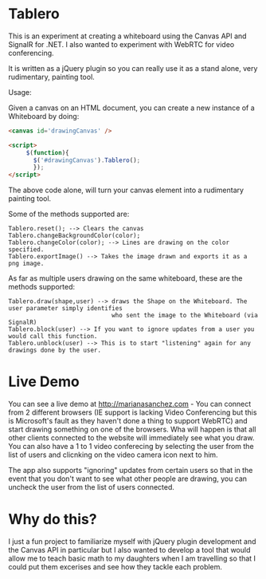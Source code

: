 Tablero
=======

This is an experiment at creating a whiteboard using the Canvas API and SignalR for .NET. I also wanted to experiment with WebRTC for video conferencing.

It is written as a jQuery plugin so you can really use it as a stand alone, very rudimentary, painting tool.

Usage: 

Given a canvas on an HTML document, you can create a new instance of a Whiteboard by doing:
   ```html
   <canvas id='drawingCanvas' />
   
   <script>
        $(function){
          $('#drawingCanvas').Tablero();
          });
   </script>
   ```
The above code alone, will turn your canvas element into a rudimentary painting tool.

Some of the methods supported are:

    Tablero.reset(); --> Clears the canvas
    Tablero.changeBackgroundColor(color); 
    Tablero.changeColor(color); --> Lines are drawing on the color specified.
    Tablero.exportImage() --> Takes the image drawn and exports it as a png image.
    
    
As far as multiple users drawing on the same whiteboard, these are the methods supported:

    Tablero.draw(shape,user) --> draws the Shape on the Whiteboard. The user parameter simply identifies 
                                 who sent the image to the Whiteboard (via SignalR)
    Tablero.block(user) --> If you want to ignore updates from a user you would call this function.
    Tablero.unblock(user) --> This is to start "listening" again for any drawings done by the user.
    

Live Demo
========

You can see a live demo at http://marianasanchez.com - You can connect from 2 different browsers (IE support is lacking Video Conferencing but this is Microsoft's fault as they haven't done a thing to support WebRTC) and start drawing something on one of the browsers. Wha will happen is that all other clients connected to the website will immediately see what you draw. You can also have a 1 to 1 video conferecing by selecting the user from the list of users and clicnking on the video camera icon next to him. 

The app also supports "ignoring" updates from certain users so that in the event that you don't want to see what other people are drawing, you can uncheck the user from the list of users connected. 

Why do this?
=========

I just a fun project to familiarize myself with jQuery plugin development and the Canvas API in particular but I also wanted to develop a tool that would allow me to teach basic math to my daughters when I am travelling so that I could put them excerises and see how they tackle each problem. 



